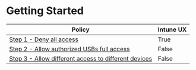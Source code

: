 # Getting Started

| Policy | Intune UX |
|--------|-----------|
| [ Step 1 - Deny all access ]( deny_all_rules.md) | True |
| [ Step 2 - Allow authorized USBs full access ]( allow_authorized_usb_rules.md) | False |
| [ Step 3 - Allow different access to different devices ]( allow_different_access_to_different_rules.md) | False |
